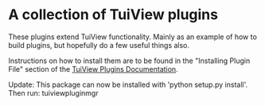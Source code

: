 # A collection of TuiView plugins #

These plugins extend TuiView functionality. Mainly as an example of how to build plugins, but hopefully do a few useful things also. 

Instructions on how to install them are to be found in the "Installing Plugin File" section of the [TuiView Plugins Documentation](https://bitbucket.org/chchrsc/tuiview/wiki/Plugins).

Update:
This package can now be installed with 'python setup.py install'. Then run: tuiviewpluginmgr

